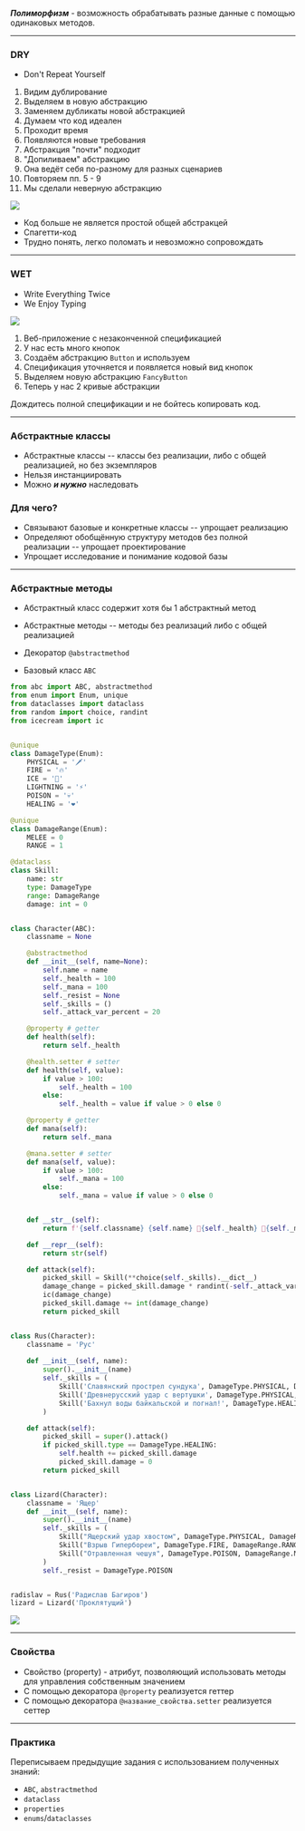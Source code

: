 ***Полиморфизм*** - возможность обрабатывать разные данные с помощью одинаковых методов.

---
### DRY

* Don't Repeat Yourself

1. Видим дублирование
2. Выделяем в новую абстракцию
3. Заменяем дубликаты новой абстракцией
4. Думаем что код идеален
5. Проходит время
6. Появляются новые требования
7. Абстракция "почти" подходит
8. "Допиливаем" абстракцию
9. Она ведёт себя по-разному для разных сценариев
10. Повторяем пп. 5 - 9
11. Мы сделали неверную абстракцию

![](./Pasted%20image%2020231122165032.png)

* Код больше не является простой общей абстракцей
* Спагетти-код
* Трудно понять, легко поломать и невозможно сопровождать

---
### WET

* Write Everything Twice
* We Enjoy Typing

![](./Pasted%20image%2020231122165403.png)

1. Веб-приложение с незаконченной спецификацией
2. У нас есть много кнопок
3. Создаём абстракцию `Button` и используем
4. Спецификация уточняется и появляется новый вид кнопок
5. Выделяем новую абстракцию `FancyButton`
6. Теперь у нас 2 кривые абстракции

Дождитесь полной спецификации и не бойтесь копировать код.

---
### Абстрактные классы

* Абстрактные классы -- классы без реализации, либо с общей реализацией, но без экземпляров
* Нельзя инстанциировать
* Можно ***и нужно*** наследовать

### Для чего?

* Связывают базовые и конкретные классы -- упрощает реализацию
* Определяют обобщённую структуру методов без полной реализации -- упрощает проектирование
* Упрощает исследование и понимание кодовой базы

---
### Абстрактные методы

* Абстрактный класс содержит хотя бы 1 абстрактный метод
* Абстрактные методы -- методы без реализаций либо с общей реализацией

* Декоратор `@abstractmethod`
* Базовый класс `ABC`

```python
from abc import ABC, abstractmethod
from enum import Enum, unique
from dataclasses import dataclass
from random import choice, randint
from icecream import ic


@unique
class DamageType(Enum):
    PHYSICAL = '🗡️'
    FIRE = '🔥'
    ICE = '🧊'
    LIGHTNING = '⚡'
    POISON = '💀'
    HEALING = '❤️'

@unique
class DamageRange(Enum):
    MELEE = 0
    RANGE = 1

@dataclass
class Skill:
    name: str
    type: DamageType
    range: DamageRange
    damage: int = 0


class Character(ABC):
    classname = None

    @abstractmethod
    def __init__(self, name=None):
        self.name = name
        self._health = 100
        self._mana = 100
        self._resist = None
        self._skills = ()
        self._attack_var_percent = 20

    @property # getter
    def health(self):
        return self._health

    @health.setter # setter
    def health(self, value):
        if value > 100:
            self._health = 100
        else:
            self._health = value if value > 0 else 0

    @property # getter
    def mana(self):
        return self._mana

    @mana.setter # setter
    def mana(self, value):
        if value > 100:
            self._mana = 100
        else:
            self._mana = value if value > 0 else 0


    def __str__(self):
        return f'{self.classname} {self.name} 🔴{self._health} 🔵{self._mana}'

    def __repr__(self):
        return str(self)

    def attack(self):
        picked_skill = Skill(**choice(self._skills).__dict__)
        damage_change = picked_skill.damage * randint(-self._attack_var_percent, self._attack_var_percent) / 100
        ic(damage_change)
        picked_skill.damage += int(damage_change)
        return picked_skill


class Rus(Character):
    classname = 'Рус'
    
    def __init__(self, name):
        super().__init__(name)
        self._skills = (
            Skill('Славянский прострел сундука', DamageType.PHYSICAL, DamageRange.RANGE, 15),
            Skill('Древнерусский удар с вертушки', DamageType.PHYSICAL, DamageRange.MELEE, 20),
            Skill('Бахнул воды байкальской и погнал!', DamageType.HEALING, DamageRange.MELEE, 10),
        )

    def attack(self):
        picked_skill = super().attack()
        if picked_skill.type == DamageType.HEALING:
            self.health += picked_skill.damage
            picked_skill.damage = 0
        return picked_skill


class Lizard(Character):
    classname = 'Ящер'
    def __init__(self, name):
        super().__init__(name)
        self._skills = (
            Skill("Ящерский удар хвостом", DamageType.PHYSICAL, DamageRange.MELEE, 10),
            Skill("Взрыв Гипербореи", DamageType.FIRE, DamageRange.RANGE, 20),
            Skill("Отравленная чешуя", DamageType.POISON, DamageRange.MELEE, 15),
        )
        self._resist = DamageType.POISON


radislav = Rus('Радислав Багиров')
lizard = Lizard('Проклятущий')
```

![](./Pasted%20image%2020231122184653.png)

---

### Свойства

* Свойство (property) - атрибут, позволяющий использовать методы для управления собственным значением
* С помощью декоратора `@property` реализуется геттер
* С помощью декоратора `@название_свойства.setter` реализуется сеттер

---
### Практика

Переписываем предыдущие задания с использованием полученных знаний:
* `ABC`, `abstractmethod`
* `dataclass`
* `properties`
* `enums`/`dataclasses`
